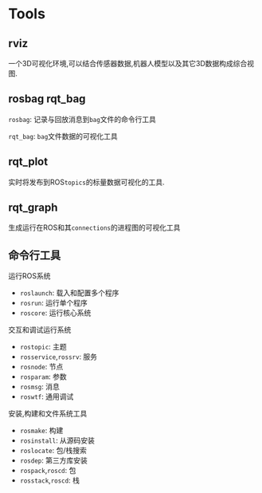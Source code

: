 # Tools

## rviz

一个3D可视化环境,可以结合传感器数据,机器人模型以及其它3D数据构成综合视图.

## rosbag rqt_bag

`rosbag`: 记录与回放消息到`bag`文件的命令行工具

`rqt_bag`: `bag`文件数据的可视化工具

## rqt_plot

实时将发布到ROS`topics`的标量数据可视化的工具.

## rqt_graph

生成运行在ROS和其`connections`的进程图的可视化工具

## 命令行工具

运行ROS系统
* `roslaunch`: 载入和配置多个程序
* `rosrun`: 运行单个程序
* `roscore`: 运行核心系统

交互和调试运行系统
* `rostopic`: 主题
* `rosservice`,`rossrv`: 服务
* `rosnode`: 节点
* `rosparam`: 参数
* `rosmsg`: 消息
* `roswtf`: 通用调试

安装,构建和文件系统工具
* `rosmake`: 构建
* `rosinstall`: 从源码安装
* `roslocate`: 包/栈搜索
* `rosdep`: 第三方库安装
* `rospack`,`roscd`: 包
* `rosstack`,`roscd`: 栈
